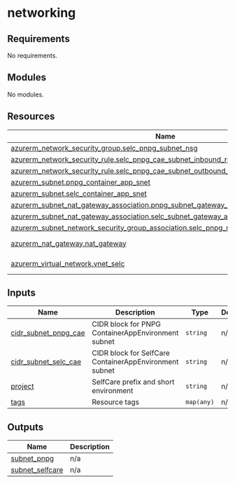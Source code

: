 # networking

<!-- BEGINNING OF PRE-COMMIT-TERRAFORM DOCS HOOK -->
## Requirements

No requirements.

## Modules

No modules.

## Resources

| Name | Type |
|------|------|
| [azurerm_network_security_group.selc_pnpg_subnet_nsg](https://registry.terraform.io/providers/hashicorp/azurerm/latest/docs/resources/network_security_group) | resource |
| [azurerm_network_security_rule.selc_pnpg_cae_subnet_inbound_rule](https://registry.terraform.io/providers/hashicorp/azurerm/latest/docs/resources/network_security_rule) | resource |
| [azurerm_network_security_rule.selc_pnpg_cae_subnet_outbound_rule](https://registry.terraform.io/providers/hashicorp/azurerm/latest/docs/resources/network_security_rule) | resource |
| [azurerm_subnet.pnpg_container_app_snet](https://registry.terraform.io/providers/hashicorp/azurerm/latest/docs/resources/subnet) | resource |
| [azurerm_subnet.selc_container_app_snet](https://registry.terraform.io/providers/hashicorp/azurerm/latest/docs/resources/subnet) | resource |
| [azurerm_subnet_nat_gateway_association.pnpg_subnet_gateway_association](https://registry.terraform.io/providers/hashicorp/azurerm/latest/docs/resources/subnet_nat_gateway_association) | resource |
| [azurerm_subnet_nat_gateway_association.selc_subnet_gateway_association](https://registry.terraform.io/providers/hashicorp/azurerm/latest/docs/resources/subnet_nat_gateway_association) | resource |
| [azurerm_subnet_network_security_group_association.selc_pnpg_nsg_cae_subnet_association](https://registry.terraform.io/providers/hashicorp/azurerm/latest/docs/resources/subnet_network_security_group_association) | resource |
| [azurerm_nat_gateway.nat_gateway](https://registry.terraform.io/providers/hashicorp/azurerm/latest/docs/data-sources/nat_gateway) | data source |
| [azurerm_virtual_network.vnet_selc](https://registry.terraform.io/providers/hashicorp/azurerm/latest/docs/data-sources/virtual_network) | data source |

## Inputs

| Name | Description | Type | Default | Required |
|------|-------------|------|---------|:--------:|
| <a name="input_cidr_subnet_pnpg_cae"></a> [cidr\_subnet\_pnpg\_cae](#input\_cidr\_subnet\_pnpg\_cae) | CIDR block for PNPG ContainerAppEnvironment subnet | `string` | n/a | yes |
| <a name="input_cidr_subnet_selc_cae"></a> [cidr\_subnet\_selc\_cae](#input\_cidr\_subnet\_selc\_cae) | CIDR block for SelfCare ContainerAppEnvironment subnet | `string` | n/a | yes |
| <a name="input_project"></a> [project](#input\_project) | SelfCare prefix and short environment | `string` | n/a | yes |
| <a name="input_tags"></a> [tags](#input\_tags) | Resource tags | `map(any)` | n/a | yes |

## Outputs

| Name | Description |
|------|-------------|
| <a name="output_subnet_pnpg"></a> [subnet\_pnpg](#output\_subnet\_pnpg) | n/a |
| <a name="output_subnet_selfcare"></a> [subnet\_selfcare](#output\_subnet\_selfcare) | n/a |
<!-- END OF PRE-COMMIT-TERRAFORM DOCS HOOK -->
